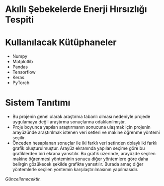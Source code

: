 # Akıllı Şebekelerde Enerji Hırsızlığı Tespiti



# Kullanılacak Kütüphaneler
- Numpy
- Matplotlib 
- Pandas
- Tensorflow
- Keras
- PyTorch

# Sistem Tanıtımı 
-	Bu projenin genel olarak araştırma tabanlı olması nedeniyle projede uygulamaya değil araştırma sonuçlarına odaklanılmıştır.
-	Proje boyunca yapılan araştırmanın sonucuna ulaşmak için projenin arayüzünde araştırılmak istenen veri setleri ve makine öğrenme yöntemi seçilir.
-	Önceden hesaplanan sonuçlar ile iki farklı veri setinden dolaylı iki farklı grafik oluşturulmuştur. Arayüz ekranında yapılan seçime göre bu grafiklerden biri ekrana yansıtılır. Bu grafik üzerinde, arayüzde seçilen makine öğrenmesi yönteminin sonucu diğer yöntemlere göre daha belirgin gözükecek şekilde grafikte yansıtılır. Burada amaç diğer yöntemlerle seçilen yöntemin karşılaştırılmasının yapılmasıdır.


_Güncellenecektir._
